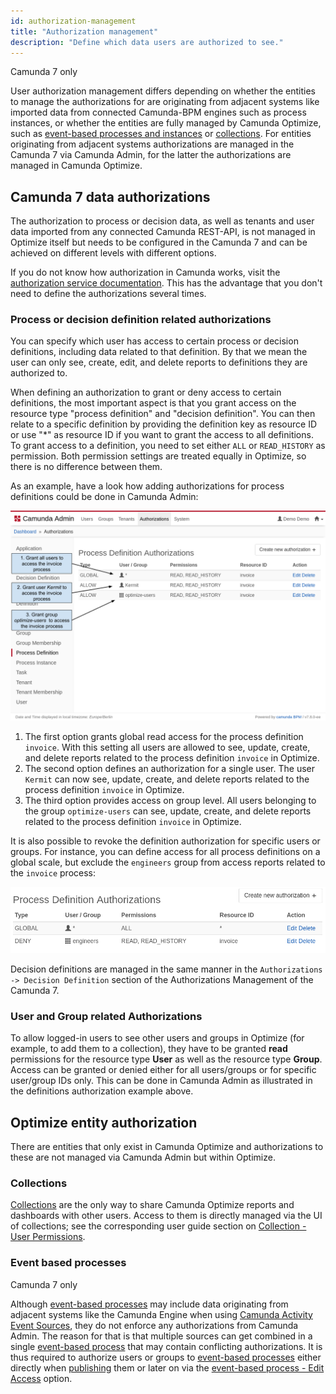 ```yaml
---
id: authorization-management
title: "Authorization management"
description: "Define which data users are authorized to see."
---
```


<span class="badge badge--platform">Camunda 7 only</span>

User authorization management differs depending on whether the entities to manage the authorizations for are originating from adjacent systems like imported data from connected Camunda-BPM engines such as process instances, or whether the entities are fully managed by Camunda Optimize, such as [event-based processes and instances](components/userguide/additional-features/event-based-processes.md) or [collections](components/userguide/collections-dashboards-reports.md). For entities originating from adjacent systems authorizations are managed in the Camunda 7 via Camunda Admin, for the latter the authorizations are managed in Camunda Optimize.

## Camunda 7 data authorizations

The authorization to process or decision data, as well as tenants and user data imported from any connected Camunda REST-API, is not managed in Optimize itself but needs to be configured in the Camunda 7 and can be achieved on different levels with different options.

If you do not know how authorization in Camunda works, visit the [authorization service documentation](https://docs.camunda.org/manual/latest/user-guide/process-engine/authorization-service/). This has the advantage that you don't need to define the authorizations several times.

### Process or decision definition related authorizations

You can specify which user has access to certain process or decision definitions, including data related to that definition. By that we mean the user can only see, create, edit, and delete reports to definitions they are authorized to.

When defining an authorization to grant or deny access to certain definitions, the most important aspect is that you grant access on the resource type "process definition" and "decision definition". You can then relate to a specific definition by providing the definition key as resource ID or use "\*" as resource ID if you want to grant the access to all definitions. To grant access to a definition, you need to set either `ALL` or `READ_HISTORY` as permission. Both permission settings are treated equally in Optimize, so there is no difference between them.

As an example, have a look how adding authorizations for process definitions could be done in Camunda Admin:

![Grant Optimize Access in Admin](img/Admin-GrantDefinitionAuthorizations.png)

1. The first option grants global read access for the process definition `invoice`. With this setting all users are allowed to see, update, create, and delete reports related to the process definition `invoice` in Optimize.
2. The second option defines an authorization for a single user. The user `Kermit` can now see, update, create, and delete reports related to the process definition `invoice` in Optimize.
3. The third option provides access on group level. All users belonging to the group `optimize-users` can see, update, create, and delete reports related to the process definition `invoice` in Optimize.

It is also possible to revoke the definition authorization for specific users or groups. For instance, you can define access for all process definitions on a global scale, but exclude the `engineers` group from access reports related to the `invoice` process:

![Revoke Optimize Access for group 'engineers' in Admin](img/Admin-RevokeDefinitionAuthorization.png)

Decision definitions are managed in the same manner in the `Authorizations -> Decision Definition` section of the Authorizations Management of the Camunda 7.

### User and Group related Authorizations

To allow logged-in users to see other users and groups in Optimize (for example, to add them to a collection), they have to be granted **read** permissions for the resource type **User** as well as the resource type **Group**. Access can be granted or denied either for all users/groups or for specific user/group IDs only. This can be done in Camunda Admin as illustrated in the definitions authorization example above.

## Optimize entity authorization

There are entities that only exist in Camunda Optimize and authorizations to these are not managed via Camunda Admin but within Optimize.

### Collections

[Collections](components/userguide/collections-dashboards-reports.md) are the only way to share Camunda Optimize reports and dashboards with other users. Access to them is directly managed via the UI of collections; see the corresponding user guide section on [Collection - User Permissions](components/userguide/collections-dashboards-reports.md#user-permissions).

### Event based processes

<span class="badge badge--platform">Camunda 7 only</span>

Although [event-based processes](components/userguide/additional-features/event-based-processes.md) may include data originating from adjacent systems like the Camunda Engine when using [Camunda Activity Event Sources](components/userguide/additional-features/event-based-processes.md#event-sources), they do not enforce any authorizations from Camunda Admin. The reason for that is that multiple sources can get combined in a single [event-based process](components/userguide/additional-features/event-based-processes.md) that may contain conflicting authorizations. It is thus required to authorize users or groups to [event-based processes](components/userguide/additional-features/event-based-processes.md) either directly when [publishing](components/userguide/additional-features/event-based-processes.md#publishing-an-event-based-process) them or later on via the [event-based process - Edit Access](components/userguide/additional-features/event-based-processes.md#event-based-process-list---edit-access) option.
